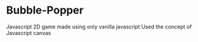 # Bubble-Popper
Javascript 2D game made using only vanilla javascript
Used the concept of Javascript canvas
